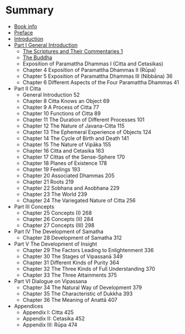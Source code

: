 # Summary

* [Book info](README.md)
* [Preface](preface.md)
* [Introduction](introduction.md)
* [Part I General Introduction](part_1.md)
    * [The Scriptures and Their Commentaries 1](the_scriptures_and_their_commentaries_1.md)
    * [The Buddha](the_buddha.md)
    * Exposition of Paramattha Dhammas I (Citta and Cetasikas)
    * Chapter 4 Exposition of Paramattha Dhammas II (Rūpa) 
    * Chapter 5 Exposition of Paramattha Dhammas III (Nibbāna) 36
    * Chapter 6 Different Aspects of the Four Paramattha Dhammas 41
* Part II Citta
    * General Introduction 52
    * Chapter 8 Citta Knows an Object 69
    * Chapter 9 A Process of Citta 77
    * Chapter 10 Functions of Citta 89
    * Chapter 11 The Duration of Different Processes 101
    * Chapter 12 The Nature of Javana-Citta 115
    * Chapter 13 The Ephemeral Experience of Objects 124
    * Chapter 14 The Cycle of Birth and Death 141
    * Chapter 15 The Nature of Vipāka 155
    * Chapter 16 Citta and Cetasika 163
    * Chapter 17 Cittas of the Sense-Sphere 170
    * Chapter 18 Planes of Existence 178
    * Chapter 19 Feelings 193
    * Chapter 20 Associated Dhammas 205
    * Chapter 21 Roots 219
    * Chapter 22 Sobhana and Asobhana 229
    * Chapter 23 The World 239
    * Chapter 24 The Variegated Nature of Citta 256
* Part III Concepts
    * Chapter 25 Concepts (I) 268
    * Chapter 26 Concepts (II) 284
    * Chapter 27 Concepts (III) 298
* Part IV The Development of Samatha
    * Chapter 28 Development of Samatha 312
* Part V The Development of Insight
    * Chapter 29 The Factors Leading to Enlightenment 336
    * Chapter 30 The Stages of Vipassanā 349
    * Chapter 31 Different Kinds of Purity 364
    * Chapter 32 The Three Kinds of Full Understanding 370
    * Chapter 33 The Three Attainments 375
* Part VI Dialogue on Vipassana
    * Chapter 34 The Natural Way of Development 379
    * Chapter 35 The Characteristic of Dukkha 393
    * Chapter 36 The Meaning of Anattā 407
* Appendices
    * Appendix I: Citta 425
    * Appendix II: Cetasika 452
    * Appendix III: Rūpa 474

